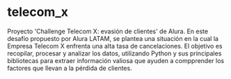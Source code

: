 # telecom_x
Proyecto 'Challenge Telecom X: evasión de clientes' de Alura.
En este desafío propuesto por Alura LATAM, se plantea una situación en la cual la Empresa Telecom X enfrenta una alta tasa de cancelaciones. El objetivo es recopilar, procesar y analizar los datos, utilizando Python y sus principales bibliotecas para extraer información valiosa que ayuden a compprender los factores que llevan a la pérdida de clientes.
